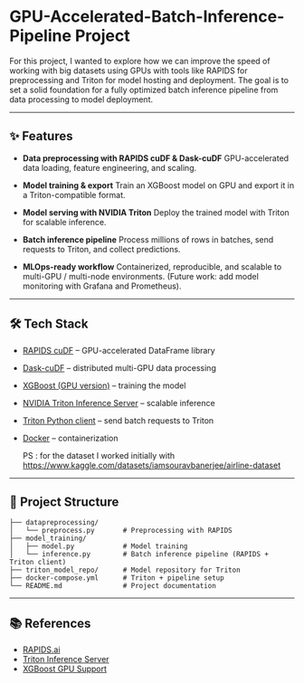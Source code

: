 
# GPU-Accelerated-Batch-Inference-Pipeline Project

For this project, I wanted to explore how we can improve the speed of working with big datasets using GPUs with tools like RAPIDS for preprocessing and Triton for model hosting and deployment.
The goal is to set a solid foundation for a fully optimized batch inference pipeline from data processing to model deployment.

---

## ✨ Features

* **Data preprocessing with RAPIDS cuDF & Dask-cuDF**
  GPU-accelerated data loading, feature engineering, and scaling.

* **Model training & export**
  Train an XGBoost model on GPU and export it in a Triton-compatible format.

* **Model serving with NVIDIA Triton**
  Deploy the trained model with Triton for scalable inference.

* **Batch inference pipeline**
  Process millions of rows in batches, send requests to Triton, and collect predictions.

* **MLOps-ready workflow**
  Containerized, reproducible, and scalable to multi-GPU / multi-node environments.
  (Future work: add model monitoring with Grafana and Prometheus).

---

## 🛠 Tech Stack

* [RAPIDS cuDF](https://rapids.ai/) – GPU-accelerated DataFrame library
* [Dask-cuDF](https://docs.rapids.ai/api/dask-cudf/stable/) – distributed multi-GPU data processing
* [XGBoost (GPU version)](https://xgboost.readthedocs.io/en/stable/gpu/index.html) – training the model
* [NVIDIA Triton Inference Server](https://developer.nvidia.com/nvidia-triton-inference-server) – scalable inference
* [Triton Python client](https://github.com/triton-inference-server/client) – send batch requests to Triton
* [Docker](https://www.docker.com/) – containerization
  
  PS : for the dataset I worked initially with
  https://www.kaggle.com/datasets/iamsouravbanerjee/airline-dataset
---

## 📂 Project Structure

```
├── datapreprocessing/
│   └── preprocess.py       # Preprocessing with RAPIDS
├── model_training/
│   ├── model.py            # Model training
│   └── inference.py        # Batch inference pipeline (RAPIDS + Triton client)
├── triton_model_repo/      # Model repository for Triton
├── docker-compose.yml      # Triton + pipeline setup
└── README.md               # Project documentation
```

---

## 📚 References

* [RAPIDS.ai](https://rapids.ai/)
* [Triton Inference Server](https://developer.nvidia.com/nvidia-triton-inference-server)
* [XGBoost GPU Support](https://xgboost.readthedocs.io/en/stable/gpu/index.html)


